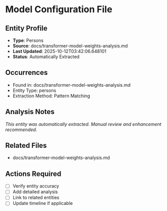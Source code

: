 # Model Configuration File

## Entity Profile
- **Type**: Persons
- **Source**: docs/transformer-model-weights-analysis.md
- **Last Updated**: 2025-10-12T03:42:06.648101
- **Status**: Automatically Extracted

## Occurrences
- Found in: docs/transformer-model-weights-analysis.md
- Entity Type: persons
- Extraction Method: Pattern Matching

## Analysis Notes
*This entity was automatically extracted. Manual review and enhancement recommended.*

## Related Files
- docs/transformer-model-weights-analysis.md

## Actions Required
- [ ] Verify entity accuracy
- [ ] Add detailed analysis
- [ ] Link to related entities
- [ ] Update timeline if applicable
